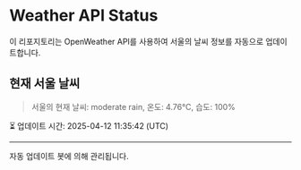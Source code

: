 
# Weather API Status

이 리포지토리는 OpenWeather API를 사용하여 서울의 날씨 정보를 자동으로 업데이트합니다.

## 현재 서울 날씨
> 서울의 현재 날씨: moderate rain, 온도: 4.76°C, 습도: 100%

⏳ 업데이트 시간: 2025-04-12 11:35:42 (UTC)

---
자동 업데이트 봇에 의해 관리됩니다.
